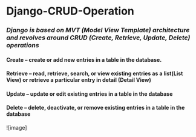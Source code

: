 # Django-CRUD-Operation
###  _Django is based on MVT (Model View Template) architecture and revolves around CRUD (Create, Retrieve, Update, Delete) operations_
####  Create – create or add new entries in a table in the database. 
####  Retrieve – read, retrieve, search, or view existing entries as a list(List View) or retrieve a particular entry in detail (Detail View) 
####  Update – update or edit existing entries in a table in the database 
####  Delete – delete, deactivate, or remove existing entries in a table in the database
![image]
